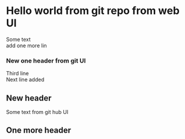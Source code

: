 # Hello world from git repo from web UI 
Some text  
add one more lin  

### New one header from git UI

Third line  
Next line added  
## New header
Some text from git hub UI

## One more header
